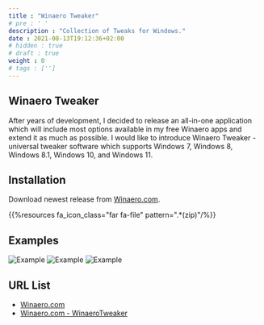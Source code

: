 ```yaml
---
title : "Winaero Tweaker"
# pre : ' '
description : "Collection of Tweaks for Windows."
date : 2021-08-13T19:12:36+02:00
# hidden : true
# draft : true
weight : 0
# tags : ['']
---
```


## Winaero Tweaker

After years of development, I decided to release an all-in-one application which will include most options available in my free Winaero apps and extend it as much as possible. I would like to introduce Winaero Tweaker - universal tweaker software which supports Windows 7, Windows 8, Windows 8.1, Windows 10, and Windows 11.

## Installation

Download newest release from [Winaero.com](https://winaero.com/winaero-tweaker/).

{{%resources fa_icon_class="far fa-file" pattern=".*(zip)"/%}}

## Examples

![Example](images/example-1.png)
![Example](images/example-2.png)
![Example](images/example-3.png)

## URL List

- [Winaero.com](https://winaero.com/)
- [Winaero.com - WinaeroTweaker](https://winaero.com/winaero-tweaker/)
